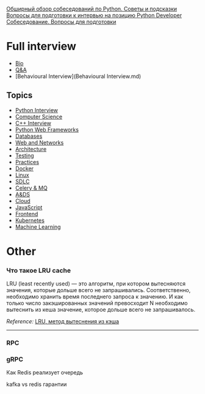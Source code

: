 [Обширный обзор собеседований по Python. Советы и подсказки](https://habr.com/ru/post/439576/)
[Вопросы для подготовки к интервью на позицию Python Developer](https://github.com/yakimka/python_interview_questions)
[Собеседование. Вопросы для подготовки](https://grishaev.me/interview/#%D0%B2%D0%B5%D0%B1-%D1%80%D0%B0%D0%B7%D1%80%D0%B0%D0%B1%D0%BE%D1%82%D0%BA%D0%B0)

# Full interview 

- [Bio](Bio.md)
- [Q&A](Q&A.md)
- [Behavioural Interview](Behavioural Interview.md)

## Topics

- [Python Interview](Python%20Interview.md)
- [Computer Science](Computer%20Science.md)
- [C++ Interview](C++%20Interview.md)
- [Python Web Frameworks](Python%20Web%20Frameworks.md)
- [Databases](Databases.md)
- [Web and Networks](Web%20and%20Networks.md)
- [Architecture](Architecture.md)
- [Testing](Testing.md)
- [Practices](Practices.md)
- [Docker](Docker.md)
- [Linux](Linux.md)
- [SDLC](SDLC.md)
- [Celery & MQ](Celery%20&%20MQ.md)
- [A&DS](A&DS.md)
- [Cloud](Cloud.md)
- [JavaScript](JavaScript.md)
- [Frontend](Frontend.md)
- [Kubernetes](Kubernetes.md)
- [Machine Learning](Machine%20Learning.md)

# Other

### Что такое LRU cache

LRU (least recently used) — это алгоритм, при котором вытесняются значения, которые дольше всего не запрашивались. Соответственно, необходимо хранить время последнего запроса к значению. И как только число закэшированных значений превосходит N необходимо вытеснить из кеша значение, которое дольше всего не запрашивалось.

*Reference:* [LRU, метод вытеснения из кэша](https://habr.com/ru/post/136758/)

---

### RPC

### gRPC

Как Redis реализует очередь

kafka vs redis гарантии